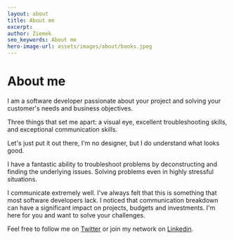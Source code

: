 ```yaml
---
layout: about
title: About me
excerpt:
author: Ziemek
seo_keywords: About me
hero-image-url: assets/images/about/books.jpeg
---
```


# About me

I am a software developer passionate about your project and solving your customer's needs and business objectives.

Three things that set me apart: a visual eye, excellent troubleshooting skills, and exceptional communication skills.

Let's just put it out there, I'm no designer, but I do understand what looks good.

I have a fantastic ability to troubleshoot problems by deconstructing and finding the underlying issues. Solving problems even in highly stressful situations.

I communicate extremely well. I've always felt that this is something that most software developers lack. I noticed that communication breakdown can have a significant impact on projects, budgets and investments. I'm here for you and want to solve your challenges.

Feel free to follow me on <a href="https://twitter.com/ZiemekWolski">Twitter</a> or join my network on <a href="https://www.linkedin.com/in/ziemek-wolski-59a9781">Linkedin</a>.

